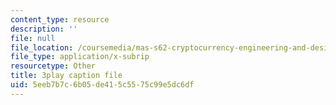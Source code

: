 ```yaml
---
content_type: resource
description: ''
file: null
file_location: /coursemedia/mas-s62-cryptocurrency-engineering-and-design-spring-2018/5eeb7b7c6b05de415c5575c99e5dc6df_U2yAcsj7P_E.srt
file_type: application/x-subrip
resourcetype: Other
title: 3play caption file
uid: 5eeb7b7c-6b05-de41-5c55-75c99e5dc6df
---
```

